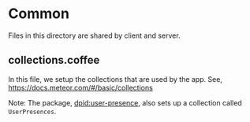 # Common
Files in this directory are shared by client and server.

## collections.coffee
In this file, we setup the collections that are used by the app. See, https://docs.meteor.com/#/basic/collections

Note: The package, [dpid:user-presence](https://github.com/dpid/meteor-user-presence/), also sets up a collection called `UserPresences`.
